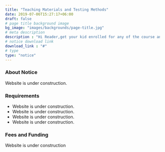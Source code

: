 ```yaml
---
title: "Teaching Materials and Testing Methods"
date: 2019-07-06T15:27:17+06:00
draft: false
# page title background image
bg_image: "images/backgrounds/page-title.jpg"
# meta description
description : "Hi Reader,get your kid enrolled for any of the course and make his/her future bright."
# notice download link
download_link : "#"
# type
type: "notice"
---
```



### About Notice

Website is under construction.

### Requirements



* Website is under construction.
* Website is under construction.
* Website is under construction.
* Website is under construction.


### Fees and Funding

Website is under construction